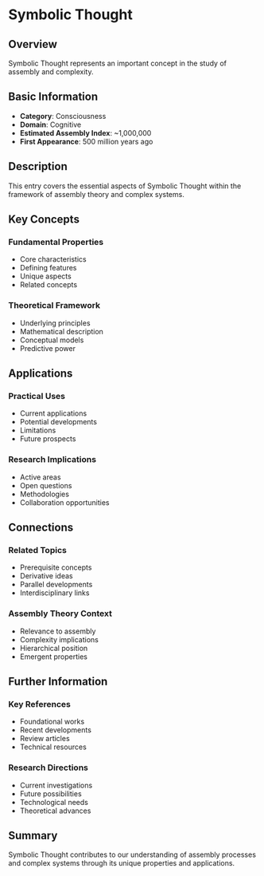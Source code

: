 # Symbolic Thought

## Overview

Symbolic Thought represents an important concept in the study of assembly and complexity.

## Basic Information

- **Category**: Consciousness
- **Domain**: Cognitive
- **Estimated Assembly Index**: ~1,000,000
- **First Appearance**: 500 million years ago

## Description

This entry covers the essential aspects of Symbolic Thought within the framework of assembly theory and complex systems.

## Key Concepts

### Fundamental Properties
- Core characteristics
- Defining features
- Unique aspects
- Related concepts

### Theoretical Framework
- Underlying principles
- Mathematical description
- Conceptual models
- Predictive power

## Applications

### Practical Uses
- Current applications
- Potential developments
- Limitations
- Future prospects

### Research Implications
- Active areas
- Open questions
- Methodologies
- Collaboration opportunities

## Connections

### Related Topics
- Prerequisite concepts
- Derivative ideas
- Parallel developments
- Interdisciplinary links

### Assembly Theory Context
- Relevance to assembly
- Complexity implications
- Hierarchical position
- Emergent properties

## Further Information

### Key References
- Foundational works
- Recent developments
- Review articles
- Technical resources

### Research Directions
- Current investigations
- Future possibilities
- Technological needs
- Theoretical advances

## Summary

Symbolic Thought contributes to our understanding of assembly processes and complex systems through its unique properties and applications.
